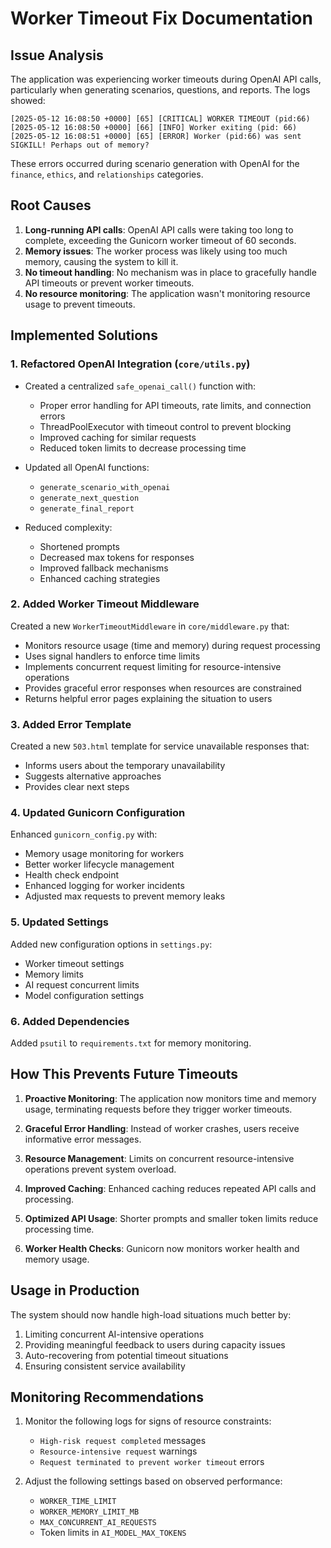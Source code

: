 # Worker Timeout Fix Documentation

## Issue Analysis

The application was experiencing worker timeouts during OpenAI API calls, particularly when generating scenarios, questions, and reports. The logs showed:

```
[2025-05-12 16:08:50 +0000] [65] [CRITICAL] WORKER TIMEOUT (pid:66)
[2025-05-12 16:08:50 +0000] [66] [INFO] Worker exiting (pid: 66)
[2025-05-12 16:08:51 +0000] [65] [ERROR] Worker (pid:66) was sent SIGKILL! Perhaps out of memory?
```

These errors occurred during scenario generation with OpenAI for the `finance`, `ethics`, and `relationships` categories.

## Root Causes

1. **Long-running API calls**: OpenAI API calls were taking too long to complete, exceeding the Gunicorn worker timeout of 60 seconds.
2. **Memory issues**: The worker process was likely using too much memory, causing the system to kill it.
3. **No timeout handling**: No mechanism was in place to gracefully handle API timeouts or prevent worker timeouts.
4. **No resource monitoring**: The application wasn't monitoring resource usage to prevent timeouts.

## Implemented Solutions

### 1. Refactored OpenAI Integration (`core/utils.py`)

- Created a centralized `safe_openai_call()` function with:
  - Proper error handling for API timeouts, rate limits, and connection errors
  - ThreadPoolExecutor with timeout control to prevent blocking
  - Improved caching for similar requests
  - Reduced token limits to decrease processing time

- Updated all OpenAI functions:
  - `generate_scenario_with_openai`
  - `generate_next_question`
  - `generate_final_report`

- Reduced complexity:
  - Shortened prompts
  - Decreased max tokens for responses
  - Improved fallback mechanisms
  - Enhanced caching strategies

### 2. Added Worker Timeout Middleware

Created a new `WorkerTimeoutMiddleware` in `core/middleware.py` that:

- Monitors resource usage (time and memory) during request processing
- Uses signal handlers to enforce time limits
- Implements concurrent request limiting for resource-intensive operations
- Provides graceful error responses when resources are constrained
- Returns helpful error pages explaining the situation to users

### 3. Added Error Template

Created a new `503.html` template for service unavailable responses that:

- Informs users about the temporary unavailability
- Suggests alternative approaches
- Provides clear next steps

### 4. Updated Gunicorn Configuration

Enhanced `gunicorn_config.py` with:

- Memory usage monitoring for workers
- Better worker lifecycle management
- Health check endpoint
- Enhanced logging for worker incidents
- Adjusted max requests to prevent memory leaks

### 5. Updated Settings

Added new configuration options in `settings.py`:

- Worker timeout settings
- Memory limits
- AI request concurrent limits
- Model configuration settings

### 6. Added Dependencies

Added `psutil` to `requirements.txt` for memory monitoring.

## How This Prevents Future Timeouts

1. **Proactive Monitoring**: The application now monitors time and memory usage, terminating requests before they trigger worker timeouts.

2. **Graceful Error Handling**: Instead of worker crashes, users receive informative error messages.

3. **Resource Management**: Limits on concurrent resource-intensive operations prevent system overload.

4. **Improved Caching**: Enhanced caching reduces repeated API calls and processing.

5. **Optimized API Usage**: Shorter prompts and smaller token limits reduce processing time.

6. **Worker Health Checks**: Gunicorn now monitors worker health and memory usage.

## Usage in Production

The system should now handle high-load situations much better by:

1. Limiting concurrent AI-intensive operations
2. Providing meaningful feedback to users during capacity issues
3. Auto-recovering from potential timeout situations
4. Ensuring consistent service availability

## Monitoring Recommendations

1. Monitor the following logs for signs of resource constraints:
   - `High-risk request completed` messages
   - `Resource-intensive request` warnings
   - `Request terminated to prevent worker timeout` errors

2. Adjust the following settings based on observed performance:
   - `WORKER_TIME_LIMIT`
   - `WORKER_MEMORY_LIMIT_MB`
   - `MAX_CONCURRENT_AI_REQUESTS`
   - Token limits in `AI_MODEL_MAX_TOKENS` 
